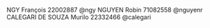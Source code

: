 NGY François 22002887 @ngy
NGUYEN Robin 71082558 @nguyenr
CALEGARI DE SOUZA Murilo 22332466 @calegari 
